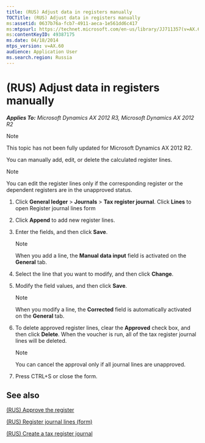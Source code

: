 ```yaml
---
title: (RUS) Adjust data in registers manually
TOCTitle: (RUS) Adjust data in registers manually
ms:assetid: 0637b76a-fcb7-4911-aeca-1e561dd6c417
ms:mtpsurl: https://technet.microsoft.com/en-us/library/JJ711357(v=AX.60)
ms:contentKeyID: 49387175
ms.date: 04/18/2014
mtps_version: v=AX.60
audience: Application User
ms.search.region: Russia
---
```


# (RUS) Adjust data in registers manually 


_**Applies To:** Microsoft Dynamics AX 2012 R3, Microsoft Dynamics AX 2012 R2_


> [!NOTE]
> <P>This topic has not been fully updated for Microsoft Dynamics AX 2012 R2.</P>



You can manually add, edit, or delete the calculated register lines.


> [!NOTE]
> <P>You can edit the register lines only if the corresponding register or the dependent registers are in the unapproved status.</P>



1.  Click **General ledger** \> **Journals** \> **Tax register journal**. Click **Lines** to open Register journal lines form

2.  Click **Append** to add new register lines.

3.  Enter the fields, and then click **Save**.
    

    > [!NOTE]
    > <P>When you add a line, the <STRONG>Manual data input</STRONG> field is activated on the <STRONG>General</STRONG> tab.</P>



4.  Select the line that you want to modify, and then click **Change**.

5.  Modify the field values, and then click **Save**.
    

    > [!NOTE]
    > <P>When you modify a line, the <STRONG>Corrected</STRONG> field is automatically activated on the <STRONG>General</STRONG> tab.</P>



6.  To delete approved register lines, clear the **Approved** check box, and then click **Delete**. When the voucher is run, all of the tax register journal lines will be deleted.
    

    > [!NOTE]
    > <P>You can cancel the approval only if all journal lines are unapproved.</P>



7.  Press CTRL+S or close the form.

## See also

[(RUS) Approve the register](rus-approve-the-register.md)

[(RUS) Register journal lines (form)](https://technet.microsoft.com/en-us/library/jj839663\(v=ax.60\))

[(RUS) Create a tax register journal](rus-create-a-tax-register-journal.md)

  


